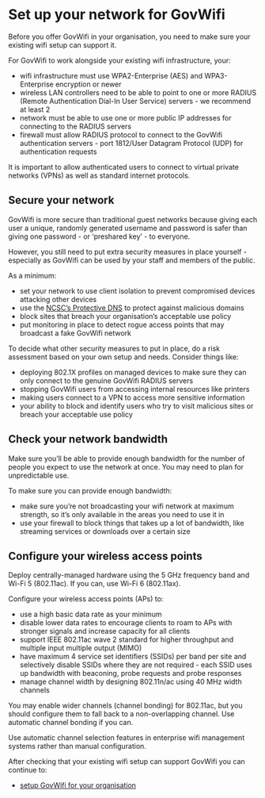 # Set up your network for GovWifi

Before you offer GovWifi in your organisation, you need to make sure your existing wifi setup can support it.

For GovWifi to work alongside your existing wifi infrastructure, your:

- wifi infrastructure must use WPA2-Enterprise (AES) and WPA3-Enterprise encryption or newer
- wireless LAN controllers need to be able to point to one or more RADIUS (Remote Authentication Dial-In User Service) servers - we recommend at least 2
- network must be able to use one or more public IP addresses for connecting to the RADIUS servers
- firewall must allow RADIUS protocol to connect to the GovWifi authentication servers - port 1812/User Datagram Protocol (UDP) for authentication requests

It is important to allow authenticated users to connect to virtual private networks (VPNs) as well as standard internet protocols.

## Secure your network

GovWifi is more secure than traditional guest networks because giving each user a unique, randomly generated username and password is safer than giving one password - or ‘preshared key’ - to everyone.

However, you still need to put extra security measures in place yourself - especially as GovWifi can be used by your staff and members of the public.

As a minimum:

- set your network to use client isolation to prevent compromised devices attacking other devices
- use the [NCSC’s Protective DNS](https://www.ncsc.gov.uk/information/pdns) to protect against malicious domains
- block sites that breach your organisation’s acceptable use policy
- put monitoring in place to detect rogue access points that may broadcast a fake GovWifi network

To decide what other security measures to put in place, do a risk assessment based on your own setup and needs. Consider things like:

- deploying 802.1X profiles on managed devices to make sure they can only connect to the genuine GovWifi RADIUS servers
- stopping GovWifi users from accessing internal resources like printers
- making users connect to a VPN to access more sensitive information
- your ability to block and identify users who try to visit malicious sites or breach your acceptable use policy

## Check your network bandwidth

Make sure you’ll be able to provide enough bandwidth for the number of people you expect to use the network at once. You may need to plan for unpredictable use.

To make sure you can provide enough bandwidth:

- make sure you’re not broadcasting your wifi network at maximum strength, so it’s only available in the areas you need to use it in
- use your firewall to block things that takes up a lot of bandwidth, like streaming services or downloads over a certain size

## Configure your wireless access points 

Deploy centrally-managed hardware using the 5 GHz frequency band and Wi-Fi 5 (802.11ac). If you can, use Wi-Fi 6 (802.11ax).

Configure your wireless access points (APs) to:

- use a high basic data rate as your minimum
- disable lower data rates to encourage clients to roam to APs with stronger signals and increase capacity for all clients
- support IEEE 802.11ac wave 2 standard for higher throughput and multiple input multiple output (MIMO)
- have maximum 4 service set identifiers (SSIDs) per band per site and selectively disable SSIDs where they are not required - each SSID uses up bandwidth with beaconing, probe requests and probe responses
- manage channel width by designing 802.11n/ac using 40 MHz width channels

You may enable wider channels (channel bonding) for 802.11ac, but you should configure them to fall back to a non-overlapping channel. Use automatic channel bonding if you can.

Use automatic channel selection features in enterprise wifi management systems rather than manual configuration.

After checking that your existing wifi setup can support GovWifi you can continue to:

- [setup GovWifi for your organisation](./set_up)
